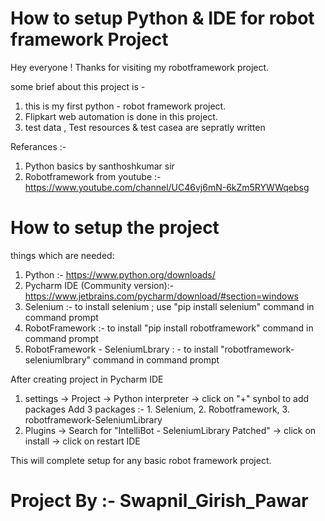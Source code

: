 # How to setup Python & IDE for robot framework Project
Hey everyone !
Thanks for visiting my robotframework project.

some brief about this project is - 
1. this is my first python - robot framework project.
2. Flipkart web automation is done in this project.
3.  test data , Test resources & test casea are sepratly written

Referances :- 
1. Python basics by santhoshkumar sir
2. Robotframework from youtube  :- https://www.youtube.com/channel/UC46vj6mN-6kZm5RYWWqebsg

# How to setup the project
things which are needed:
1. Python :- https://www.python.org/downloads/
2. Pycharm IDE (Community version):- https://www.jetbrains.com/pycharm/download/#section=windows
3. Selenium :- to install selenium ; use "pip install selenium" command in command prompt
4. RobotFramework :- to install "pip install robotframework" command in command prompt
5. RobotFramework - SeleniumLbrary : - to install "robotframework-seleniumlbrary" command in command prompt

After creating project in Pycharm IDE
1. settings -> Project -> Python interpreter -> click on "+" synbol to add packages
                                                Add 3 packages :-  1. Selenium, 2. Robotframework, 3. robotframework-SeleniumLibrary
2. Plugins -> Search for "IntelliBot - SeleniumLibrary Patched" -> click on install -> click on restart IDE

This will complete setup for any basic robot framework project.



# Project By :- Swapnil_Girish_Pawar

